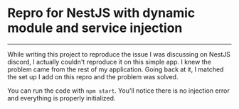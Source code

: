 <p align="center">
  <h1>Repro for NestJS with dynamic module and service injection</h1>
</p>

<hr>

While writing this project to reproduce the issue I was discussing on NestJS discord, I actually couldn't reproduce it on this simple app. I knew the problem came from the rest of my application. Going back at it, I matched the set up I add on this repro and the problem was solved.

You can run the code with `npm start`. You'll notice there is no injection error and everything is properly initialized.
